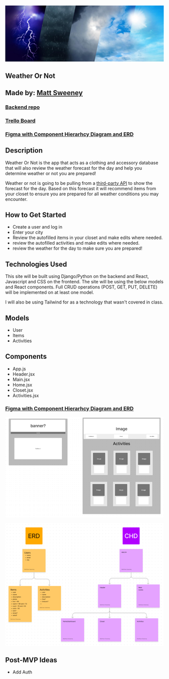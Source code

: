 ![image](assets/banner.jpg)

## Weather Or Not

## Made by: [Matt Sweeney](https://www.linkedin.com/in/sweeney-matt/)

### [Backend repo](https://github.com/M-Sweeney/Weather_or_Not_Backend)

### [Trello Board](https://trello.com/b/5nSNxpUd/weather-or-not)

### [Figma with Component Hierarhcy Diagram and ERD](https://www.figma.com/file/w6BoFPOl4QDWDJzLAOiZpx/Weather-Or-Not?node-id=0%3A1&t=BcHqcYUPKi91zsXQ-1)

## Description

Weather Or Not is the app that acts as a clothing and accessory database that will also review the weather forecast for the day and help you determine weather or not you are prepared!

Weather or not is going to be pulling from a [third-party API](https://open-meteo.com/en/docs) to show the forecast for the day. Based on this forecast it will recommend items from your closet to ensure you are prepared for all weather conditions you may encounter. 

## How to Get Started

- Create a user and log in
- Enter your city
- Review the autofilled items in your closet and make edits where needed.
- review the autofilled activities and make edits where needed.
- review the weather for the day to make sure you are prepared!

## Technologies Used

This site will be built using Django/Python on the backend and React, Javascript and CSS on the frontend. The site will be using the below models and React components. Full CRUD operations (POST, GET, PUT, DELETE) will be implemented on at least one model.

I will also be using Tailwind for as a technology that wasn't covered in class. 


## Models

- User
- Items
- Activities

## Components

- App.js
- Header.jsx
- Main.jsx
- Home.jsx
- Closet.jsx
- Activities.jsx

### [Figma with Component Hierarhcy Diagram and ERD](https://www.figma.com/file/w6BoFPOl4QDWDJzLAOiZpx/Weather-Or-Not?node-id=0%3A1&t=BcHqcYUPKi91zsXQ-1)

![image](assets/Wireframes.png)

![image](assets/ERD&CHD.png)

## Post-MVP Ideas

- Add Auth
